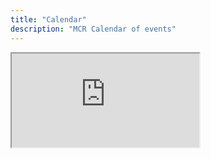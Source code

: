 ```yaml
---
title: "Calendar"
description: "MCR Calendar of events"
---
```


<iframe src="https://outlook.office365.com/owa/calendar/06726cd0fd314a3a9606fa186920b83b@new.ox.ac.uk/b598f53bdc034a25971203e08f2bdf5f2432634346370375174/calendar.html"></iframe>